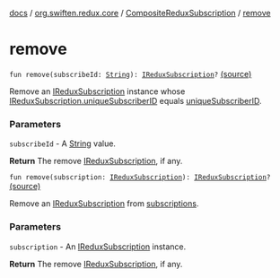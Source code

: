 [docs](../../index.md) / [org.swiften.redux.core](../index.md) / [CompositeReduxSubscription](index.md) / [remove](./remove.md)

# remove

`fun remove(subscribeId: `[`String`](https://kotlinlang.org/api/latest/jvm/stdlib/kotlin/-string/index.html)`): `[`IReduxSubscription`](../-i-redux-subscription/index.md)`?` [(source)](https://github.com/protoman92/KotlinRedux/tree/master/common/common-core/src/main/kotlin/org/swiften/redux/core/Subscription.kt#L91)

Remove an [IReduxSubscription](../-i-redux-subscription/index.md) instance whose [IReduxSubscription.uniqueSubscriberID](../-i-subscriber-i-d-provider/unique-subscriber-i-d.md) equals
[uniqueSubscriberID](unique-subscriber-i-d.md).

### Parameters

`subscribeId` - A [String](https://kotlinlang.org/api/latest/jvm/stdlib/kotlin/-string/index.html) value.

**Return**
The remove [IReduxSubscription](../-i-redux-subscription/index.md), if any.

`fun remove(subscription: `[`IReduxSubscription`](../-i-redux-subscription/index.md)`): `[`IReduxSubscription`](../-i-redux-subscription/index.md)`?` [(source)](https://github.com/protoman92/KotlinRedux/tree/master/common/common-core/src/main/kotlin/org/swiften/redux/core/Subscription.kt#L100)

Remove an [IReduxSubscription](../-i-redux-subscription/index.md) from [subscriptions](subscriptions.md).

### Parameters

`subscription` - An [IReduxSubscription](../-i-redux-subscription/index.md) instance.

**Return**
The remove [IReduxSubscription](../-i-redux-subscription/index.md), if any.

